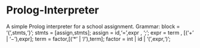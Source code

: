 # Prolog-Interpreter
A simple Prolog interpreter for a school assignment.
Grammar:
block = ‘{’,stmts,‘}’;
stmts = [assign,stmts];
assign = id,‘=’,expr , ‘;’;
expr = term , [(‘+’ | ‘−’),expr];
term = factor,[(‘*’ | ‘/’),term];
factor = int | id | ‘(’,expr,‘)’;
